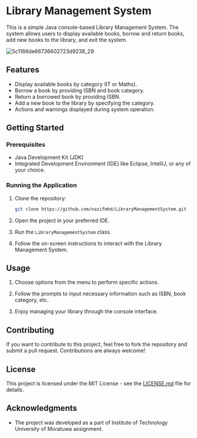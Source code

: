 # Library Management System

This is a simple Java console-based Library Management System. The system allows users to display available books, borrow and return books, add new books to the library, and exit the system.

![5c1166de66736602723d9238_29](https://github.com/nazifmhd/LibraryManagementSystem/assets/139800203/1f9dad48-9526-450b-b043-a5597d34bf60)


## Features

- Display available books by category (IT or Maths).
- Borrow a book by providing ISBN and book category.
- Return a borrowed book by providing ISBN.
- Add a new book to the library by specifying the category.
- Actions and warnings displayed during system operation.

## Getting Started

### Prerequisites

- Java Development Kit (JDK)
- Integrated Development Environment (IDE) like Eclipse, IntelliJ, or any of your choice.

### Running the Application

1. Clone the repository:

    ```bash
    git clone https://github.com/nazifmhd/LibraryManagementSystem.git
    ```

2. Open the project in your preferred IDE.

3. Run the `LibraryManagementSystem` class.

4. Follow the on-screen instructions to interact with the Library Management System.

## Usage

1. Choose options from the menu to perform specific actions.

2. Follow the prompts to input necessary information such as ISBN, book category, etc.

3. Enjoy managing your library through the console interface.

## Contributing

If you want to contribute to this project, feel free to fork the repository and submit a pull request. Contributions are always welcome!

## License

This project is licensed under the MIT License - see the [LICENSE.md](LICENSE.md) file for details.

## Acknowledgments

- The project was developed as a part of Institute of Technology University of Moratuwa assignment.
